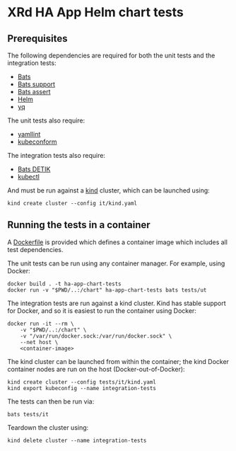 # XRd HA App Helm chart tests

## Prerequisites

The following dependencies are required for both the unit tests and the integration tests:

- [Bats](https://github.com/bats-core/bats-core)
- [Bats support](https://github.com/bats-core/bats-support)
- [Bats assert](https://github.com/bats-core/bats-assert)
- [Helm](https://helm.sh)
- [yq](https://github.com/mikefarah/yq)

The unit tests also require:

- [yamllint](https://github.com/adrienverge/yamllint)
- [kubeconform](https://github.com/yannh/kubeconform)

The integration tests also require:

- [Bats DETIK](https://github.com/bats-core/bats-detik)
- [kubectl](https://kubernetes.io/docs/reference/kubectl)

And must be run against a [kind](https://kind.sigs.k8s.io) cluster, which can be launched using:

```
kind create cluster --config it/kind.yaml
```

## Running the tests in a container

A [Dockerfile](Dockerfile) is provided which defines a container image which includes all test dependencies.

The unit tests can be run using any container manager.  For example, using Docker:

```
docker build . -t ha-app-chart-tests
docker run -v "$PWD/..:/chart" ha-app-chart-tests bats tests/ut
```

The integration tests are run against a kind cluster.  Kind has stable support for Docker, and so it is easiest to run the container using Docker:

```
docker run -it --rm \
    -v "$PWD/..:/chart" \
    -v "/var/run/docker.sock:/var/run/docker.sock" \
    --net host \
    <container-image>
```

The kind cluster can be launched from within the container; the kind Docker container nodes are run on the host (Docker-out-of-Docker):

```
kind create cluster --config tests/it/kind.yaml
kind export kubeconfig --name integration-tests
```

The tests can then be run via:

```
bats tests/it
```

Teardown the cluster using:

```
kind delete cluster --name integration-tests
```
